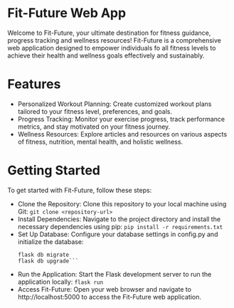 # Fit-Future Web App

Welcome to Fit-Future, your ultimate destination for fitness guidance, progress tracking and wellness resources! Fit-Future is a comprehensive web application designed to empower individuals fo all fitness levels to achieve their health and wellness goals effectively and sustainably.

# Features

- Personalized Workout Planning: Create customized workout plans tailored to your fitness level, preferences, and goals.
- Progress Tracking: Monitor your exercise progress, track performance metrics, and stay motivated on your fitness journey.
- Wellness Resources: Explore articles and resources on various aspects of fitness, nutrition, mental health, and holistic wellness.

# Getting Started 

To get started with Fit-Future, follow these steps:

- Clone the Repository: Clone this repository to your local machine using Git:
    `git clone <repository-url>`
- Install Dependencies: Navigate to the project directory and install the necessary dependencies using pip:
    `pip install -r requirements.txt`
- Set Up Database: Configure your database settings in config.py and initialize the database:
    ```flask db init
    flask db migrate
    flask db upgrade```
- Run the Application: Start the Flask development server to run the application locally:
    `flask run`
- Access Fit-Future: Open your web browser and navigate to http://localhost:5000 to access the Fit-Future web application.